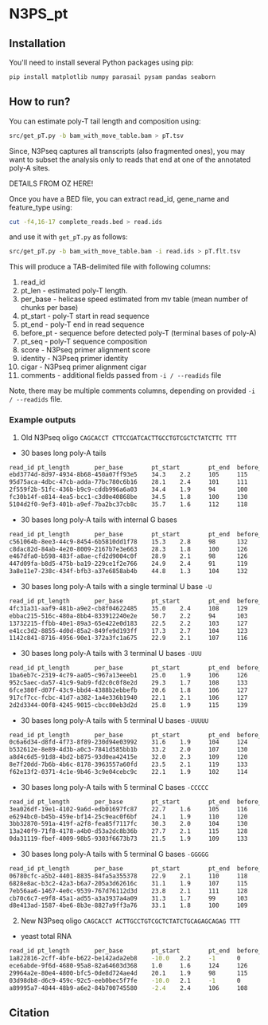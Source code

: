 # N3PS_pt

## Installation

You'll need to install several Python packages using pip:

```bash
pip install matplotlib numpy parasail pysam pandas seaborn
```

## How to run?
You can estimate poly-T tail length and composition using:
```bash
src/get_pT.py -b bam_with_move_table.bam > pT.tsv
```

Since, N3Pseq captures all transcripts (also fragmented ones),
you may want to subset the analysis only to reads that end at
one of the annotated poly-A sites.

DETAILS FROM OZ HERE!

Once you have a BED file, you can extract read_id, gene_name and feature_type using:
```bash
cut -f4,16-17 complete_reads.bed > read.ids
```
and use it with `get_pT.py` as follows:
```bash
src/get_pT.py -b bam_with_move_table.bam -i read.ids > pT.flt.tsv
```


This will produce a TAB-delimited file with following columns:
1. read_id
2. pt_len - estimated poly-T length. 
3. per_base - helicase speed estimated from mv table (mean number of chunks per base)
4. pt_start - poly-T start in read sequence
5. pt_end - poly-T end in read sequence
6. before_pt - sequence before detected poly-T (terminal bases of poly-A)
7. pt_seq - poly-T sequence composition
8. score - N3Pseq primer alignment score
9. identity - N3Pseq primer identity
10. cigar - N3Pseq primer alignment cigar
11. comments - additional fields passed from `-i / --readids` file

Note, there may be multiple comments columns,
depending on provided `-i / --readids` file. 


### Example outputs

1. Old N3Pseq oligo `CAGCACCT CTTCCGATCACTTGCCTGTCGCTCTATCTTC TTT`

- 30 bases long poly-A tails
```bash
read_id pt_length       per_base        pt_start        pt_end  before_pt       pt_seq  score   identity        cigar   comments
ebd3774d-8d97-4934-8b68-450a07ff93e5    34.3    2.2     105     115     TCGCTCTATC      TTCTTTTTTT      74      0.952   11=1I1=1X28=
95d75aca-4dbc-47cb-adda-77bc780c6b16    28.1    2.4     101     111     TCGCTCTATC      TTCTTTTTTT      84      1.0     42=
2f559f2b-51fc-436b-b9c9-cddb996a6a03    34.4    1.9     94      100     TCGCTCTATC      TTCTTT  79      0.976   19=1I22=
fc30b14f-e814-4ea5-bcc1-c3d0e40868be    34.5    1.8     100     130     TCGCTCTATC      TTCTTTTTTTTTTTTTTTTTTTTTTTTTTT  84      1.0     42=
5104d2f0-9ef3-401b-a9ef-7ba2bc37cb8c    35.7    1.6     112     118     GCACTCTATC      TTCTTT  30      0.727   9S3=1D1=1X2=1X1=1D3=1I3=1X1=2D1=1X13=
```

- 30 bases long poly-A tails with internal G bases
```bash
read_id pt_length       per_base        pt_start        pt_end  before_pt       pt_seq  score   identity        cigar   comments
c561064b-8ee3-44c9-8454-6b5810dd1f78    15.3    2.8     98      132     TCGCTCTATC      TTCTTTTTTCTTTTCTTTTCTTTTTTTTTTTTTT      84      1.0     42=
c8dac82d-84ab-4e20-8009-2167b7e3e663    28.3    1.8     100     126     TCGCTCTATC      TTCTTTTCTTTTCTTTTCTTTTTTTT      84      1.0     42=
e467dfa0-b598-483f-a8ae-cfd2d9004c0f    28.9    2.1     98      126     TCGCTCTATC      TTCTTTTCTTTTCTTTCTTTTTTTTTTT    84      1.0     42=
447d09fa-b8d5-475b-ba19-229ce1f2e766    24.9    2.4     91      119     TCGCTCTATC      TTCTTTTCTTTTCTTTTCTTTTTTTTTT    84      1.0     42=
3a8e11e7-238c-434f-bfb3-a37e6858ab4b    44.8    1.3     104     132     TCGCTCTATC      TTCTTTTCTTTTCTTTTCTTTTTTTTTT    84      1.0     42=
```

- 30 bases long poly-A tails with a single terminal U base `-U`
```bash
read_id pt_length       per_base        pt_start        pt_end  before_pt       pt_seq  score   identity        cigar   comments
4fc31a31-aaf9-481b-a9e2-cb8f04622485    35.0    2.4     108     129     CTATCTTTAA      TTTTTTTTTTTTTTTTTTTTT   71      0.974   19=1I18=4S
ebbac215-516c-480a-8bb4-833912240e2e    50.7    2.2     94      103     TCTATCTTCA      TTTTTTGTT       81      0.976   39=1D3=
13732215-ffbb-40e1-89a3-65e422e0d183    22.5    2.2     103     127     TCTATCTTCA      TTTTTTTTTTTTTTTTTTTTTTTT        81      0.976   39=1D3=
e41cc3d2-8855-4d0d-85a2-849fe9d193ff    17.3    2.7     104     123     GTATTTTTCA      TTTTTTTTTTTTTTTTTTT     46      0.786   22=2I1=1D2=2X2=1X2=1D1=1X3=1D3=
1142c841-8716-4956-90e1-372a3fc1a675    22.9    2.1     107     116     TCTATCTTCA      TTTTTTTTT       68      0.905   8=1D3=2X26=1D3=
```

- 30 bases long poly-A tails with 3 terminal U bases `-UUU`
```bash
read_id pt_length       per_base        pt_start        pt_end  before_pt       pt_seq  score   identity        cigar   comments
1ba6eb7c-2319-4c79-aa05-c967a13eeeb1    25.0    1.9     106     126     TATCTTCAAA      TTTTTTTTTTTTTTTTTTTT    78      1.0     39=3S
952c5aec-da57-41c9-9ab9-fd2c0c0f8e2d    29.3    1.7     108     133     TCTATTTAAA      TTTTTTTTTTTTTTTTTTTTTTTTT       71      0.974   35=1I2=4S
6fce380f-d07f-43c9-bbd4-4388b2ebbefb    20.6    1.8     106     127     ATCTCTCAAA      TTTTTTTTTTTTTTTTTTTTT   66      0.925   29=2I5=1I3=2S
917cf7cc-fcbc-41d7-a382-1a4e336b1940    22.1    2.1     106     127     TATCTTCAAA      TTTTTTTTTTTTTTTTTTTTT   78      1.0     39=3S
2d2d3344-00f8-4245-9015-cbcc80eb3d2d    25.8    1.9     115     139     ATCTTAGAAA      TTTTTTTTTTTTTTTTTTTTTTTT        76      1.0     38=4S
```

- 30 bases long poly-A tails with 5 terminal U bases `-UUUUU`
```bash
read_id pt_length       per_base        pt_start        pt_end  before_pt       pt_seq  score   identity        cigar   comments
0c6a6d34-d8fd-4f73-8f89-230d94e03992    31.6    1.9     104     124     TCTTCAAAAA      TTTTTTTTTTTTTTTTTTTT    57      0.872   9=1I17=1X1=1D1=1D1=1X7=3S
b532612e-8e89-4d3b-a0c3-7841d585bb1b    33.2    2.0     107     130     TCTTCAAAAA      TTTTTTTTTTTTTTTTTTTTTTT 75      0.974   8=1D31=3S
a8d4c6d5-91d8-4bd2-b875-93d0ea42415e    32.0    2.3     109     120     TCTTCAAAAA      TTTTTTTTTTT     78      1.0     39=3S
8e7f20dd-7b6b-4b6c-8178-3963557a60fd    23.5    2.1     119     133     TCTTCAAAAA      TTTTTTTTTTTTTT  78      1.0     39=3S
f62e13f2-0371-4c1e-9b46-3c9e04cebc9c    22.1    1.9     102     114     TCTTCAAAAA      TTTTTTTTTTTT    78      1.0     39=3S
```

- 30 bases long poly-A tails with 5 terminal C bases `-CCCCC`
```bash
read_id pt_length       per_base        pt_start        pt_end  before_pt       pt_seq  score   identity        cigar   comments
3ea026df-19e1-4102-9a6d-edb01697fc87    22.7    1.6     105     116     TCTTCGGGGG      TTTTTTTTTTT     78      1.0     39=3S
e6294bc0-b45b-459e-bf14-25c9eac0f6bf    24.1    1.9     110     120     TCTTCGGGGG      TTTTTTTTTT      73      0.974   21=1I17=3S
3bb32870-591a-419f-a2f8-fea85f7117fc    30.3    2.0     104     130     TCTTCGGGGG      TTTTTTTTTTTTTTTTTTTTTTTTTT      78      1.0     39=3S
13a240f9-71f8-4178-a4b0-d53a2dc8b36b    27.7    2.1     115     128     TCTTCGGGGG      TTTTCTTTTTTTT   55      0.872   22=1D3=1X1=1I1X1=1X8=3S
0da31119-fbef-4009-98b5-9303f6673b73    21.5    1.9     109     133     TCTTCGGGGG      TTTTTTTTTTTTTTTTTTTTTTTT        78      1.0     39=3S
```

- 30 bases long poly-A tails with 5 terminal G bases `-GGGGG`
```bash
read_id pt_length       per_base        pt_start        pt_end  before_pt       pt_seq  score   identity        cigar   comments
06780cfc-a5b2-4401-8835-84fa5a355378    22.9    2.1     110     118     ATCTTCCCCC      TTTTTTTT        78      1.0     39=3S
6828e8ac-b3c2-42a3-b6a7-205a3d62616c    31.1    1.9     107     115     TCTTCCCCCC      TTTTTTTT        56      0.872   11=2I12=3I11=3S
7eb56aa6-1467-4e0c-9539-767d76112d3d    23.8    2.1     111     128     CTCCCCCCCC      TTTTTTTTTTTTTTTTT       58      0.892   13=1X3=1D1=1I13=1D5=5S
cb70c6c7-e9f8-45a1-ad55-a3a3937a4a09    31.3    1.7     99      103     TCGCTCTACC      TTTT    72      0.951   34=1X3=1I2=1S
d8e413ad-1587-4be6-8b3e-8827a9ff3a76    33.1    1.8     100     109     TCTTCCCCCC      TTTTTTTTT       75      0.974   15=1D24=3S
```

2. New N3Pseq oligo `CAGCACCT ACTTGCCTGTCGCTCTATCTGCAGAGCAGAG TTT`

- yeast total RNA
```bash
read_id pt_length       per_base        pt_start        pt_end  before_pt       pt_seq  score   identity        cigar   comments
1a822816-2cff-4bfe-b622-be142ada2eb8    -10.0   2.2     -1      0       TTGCCGACTT              73      0.974   27=1I11=3S      25s     rRNA
ece6abde-9f6d-4680-95a8-82a64603d368    1.0     1.6     124     126     GTAATGATCC      TT      67      0.9     13=1D3=1X2=2D21=2S      18s     rRNA
29964a2e-80e4-4800-bfc5-0de8d724ae4d    20.1    1.9     98      115     CAGAGCAGAG      TTTTTTTTTTTTTTTTT       84      1.0     42=     YDR002W protein_coding
03d98db8-d6c9-459c-92c5-eeb0bec5f7fe    -10.0   2.1     -1      0       CTGCTTCGGT              78      1.0     39=3S   25s     rRNA
a89995a7-4844-48b9-a6e2-84b700745580    -2.4    2.4     106     108     AGCAGAGTAA      TT      75      0.975   11=1X28=2S      SCR1    ncRNA
```



## Citation


